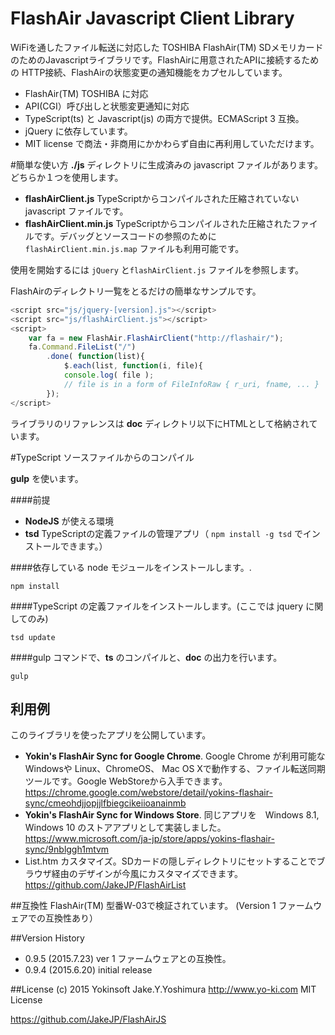 FlashAir Javascript Client Library
===================

WiFiを通したファイル転送に対応した TOSHIBA FlashAir(TM) SDメモリカードのためのJavascriptライブラリです。FlashAirに用意されたAPIに接続するための HTTP接続、FlashAirの状態変更の通知機能をカプセルしています。

- FlashAir(TM) TOSHIBA に対応
- API(CGI）呼び出しと状態変更通知に対応
- TypeScript(ts) と Javascript(js) の両方で提供。ECMAScript 3 互換。
- jQuery に依存しています。
- MIT license で商法・非商用にかかわらず自由に再利用していただけます。

#簡単な使い方
**./js** ディレクトリに生成済みの javascript ファイルがあります。どちらか１つを使用します。

-  **flashAirClient.js**  TypeScriptからコンパイルされた圧縮されていない javascript ファイルです。
- **flashAirClient.min.js**  TypeScriptからコンパイルされた圧縮されたファイルです。デバッグとソースコードの参照のために `flashAirClient.min.js.map` ファイルも利用可能です。

使用を開始するには `jQuery` と`flashAirClient.js` ファイルを参照します。

FlashAirのディレクトリ一覧をとるだけの簡単なサンプルです。

```ts
<script src="js/jquery-[version].js"></script>
<script src="js/flashAirClient.js"></script>
<script>
	var fa = new FlashAir.FlashAirClient("http://flashair/");
	fa.Command.FileList("/")
		.done( function(list){
			$.each(list, function(i, file){
			console.log( file );
			// file is in a form of FileInfoRaw { r_uri, fname, ... }
		});
</script>
```

ライブラリのリファレンスは **doc** ディレクトリ以下にHTMLとして格納されています。

#TypeScript ソースファイルからのコンパイル

**gulp** を使います。

####前提
- **NodeJS** が使える環境
- **tsd** TypeScriptの定義ファイルの管理アプリ（ `npm install -g tsd` でインストールできます。）

####依存している node モジュールをインストールします。. 
```
npm install
```
####TypeScript の定義ファイルをインストールします。(ここでは jquery に関してのみ)
```
tsd update
```

####gulp コマンドで、**ts** のコンパイルと、**doc** の出力を行います。
```
gulp
```

## 利用例
このライブラリを使ったアプリを公開しています。

- **Yokin's FlashAir Sync for Google Chrome**.  Google Chrome が利用可能なWindowsや Linux、ChromeOS、 Mac OS Xで動作する、ファイル転送同期ツールです。Google WebStoreから入手できます。 https://chrome.google.com/webstore/detail/yokins-flashair-sync/cmeohdjjopjjlfbiegcikeiioanainmb
- **Yokin's FlashAir Sync for Windows Store**. 同じアプリを　Windows 8.1, Windows 10 のストアアプリとして実装しました。https://www.microsoft.com/ja-jp/store/apps/yokins-flashair-sync/9nblggh1mtvm
- List.htm カスタマイズ。SDカードの隠しディレクトリにセットすることでブラウザ経由のデザインが今風にカスタマイズできます。https://github.com/JakeJP/FlashAirList

##互換性
FlashAir(TM) 型番W-03で検証されています。 (Version 1 ファームウェアでの互換性あり）

##Version History

- 0.9.5 (2015.7.23)
  ver 1 ファームウェアとの互換性。
- 0.9.4 (2015.6.20)
  initial release

##License
(c) 2015 Yokinsoft Jake.Y.Yoshimura http://www.yo-ki.com
MIT License

https://github.com/JakeJP/FlashAirJS
